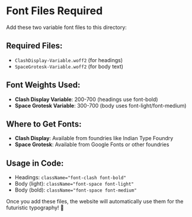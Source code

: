 # Font Files Required

Add these two variable font files to this directory:

## Required Files:
- `ClashDisplay-Variable.woff2` (for headings)
- `SpaceGrotesk-Variable.woff2` (for body text)

## Font Weights Used:
- **Clash Display Variable**: 200-700 (headings use font-bold)
- **Space Grotesk Variable**: 300-700 (body uses font-light/font-medium)

## Where to Get Fonts:
- **Clash Display**: Available from foundries like Indian Type Foundry
- **Space Grotesk**: Available from Google Fonts or other foundries

## Usage in Code:
- Headings: `className="font-clash font-bold"`
- Body (light): `className="font-space font-light"`
- Body (bold): `className="font-space font-medium"`

Once you add these files, the website will automatically use them for the futuristic typography! 🚀 